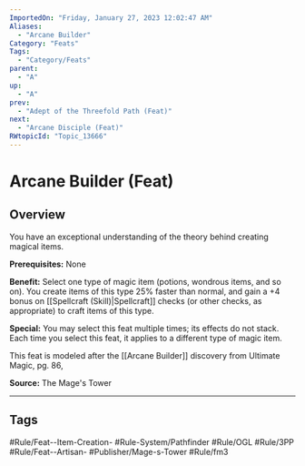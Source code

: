 ```yaml
---
ImportedOn: "Friday, January 27, 2023 12:02:47 AM"
Aliases:
  - "Arcane Builder"
Category: "Feats"
Tags:
  - "Category/Feats"
parent:
  - "A"
up:
  - "A"
prev:
  - "Adept of the Threefold Path (Feat)"
next:
  - "Arcane Disciple (Feat)"
RWtopicId: "Topic_13666"
---
```

# Arcane Builder (Feat)
## Overview
You have an exceptional understanding of the theory behind creating magical items. 

**Prerequisites:** None

**Benefit:** Select one type of magic item (potions, wondrous items, and so on). You create items of this type 25% faster than normal, and gain a +4 bonus on [[Spellcraft (Skill)|Spellcraft]] checks (or other checks, as appropriate) to craft items of this type. 

**Special:** You may select this feat multiple times; its effects do not stack. Each time you select this feat, it applies to a different type of magic item.

This feat is modeled after the [[Arcane Builder]] discovery from  Ultimate Magic, pg. 86,

**Source:** The Mage's Tower


---
## Tags
#Rule/Feat--Item-Creation- #Rule-System/Pathfinder #Rule/OGL #Rule/3PP #Rule/Feat--Artisan- #Publisher/Mage-s-Tower #Rule/fm3

